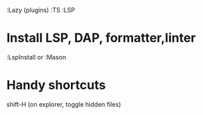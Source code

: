 :Lazy (plugins)
:TS<tab> 
:LSP<tab>

# Install LSP, DAP, formatter,linter
:LspInstall or :Mason

# Handy shortcuts
shift-H (on explorer, toggle hidden files)
